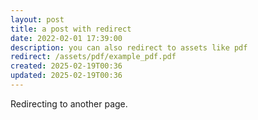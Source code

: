 ```yaml
---
layout: post
title: a post with redirect
date: 2022-02-01 17:39:00
description: you can also redirect to assets like pdf
redirect: /assets/pdf/example_pdf.pdf
created: 2025-02-19T00:36
updated: 2025-02-19T00:36
---
```


Redirecting to another page.
